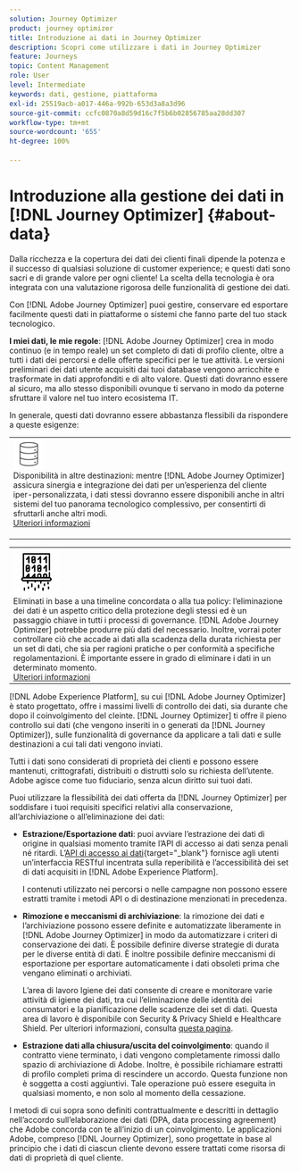 ```yaml
---
solution: Journey Optimizer
product: journey optimizer
title: Introduzione ai dati in Journey Optimizer
description: Scopri come utilizzare i dati in Journey Optimizer
feature: Journeys
topic: Content Management
role: User
level: Intermediate
keywords: dati, gestione, piattaforma
exl-id: 25519acb-a017-446a-992b-653d3a8a3d96
source-git-commit: ccfc0870a8d59d16c7f5b6b02856785aa28dd307
workflow-type: tm+mt
source-wordcount: '655'
ht-degree: 100%

---
```


# Introduzione alla gestione dei dati in [!DNL Journey Optimizer] {#about-data}

Dalla ricchezza e la copertura dei dati dei clienti finali dipende la potenza e il successo di qualsiasi soluzione di customer experience; e questi dati sono sacri e di grande valore per ogni cliente! La scelta della tecnologia è ora integrata con una valutazione rigorosa delle funzionalità di gestione dei dati.

Con [!DNL Adobe Journey Optimizer] puoi gestire, conservare ed esportare facilmente questi dati in piattaforme o sistemi che fanno parte del tuo stack tecnologico.

**I miei dati, le mie regole**: [!DNL Adobe Journey Optimizer] crea in modo continuo (e in tempo reale) un set completo di dati di profilo cliente, oltre a tutti i dati dei percorsi e delle offerte specifici per le tue attività. Le versioni preliminari dei dati utente acquisiti dai tuoi database vengono arricchite e trasformate in dati approfonditi e di alto valore. Questi dati dovranno essere al sicuro, ma allo stesso disponibili ovunque ti servano in modo da poterne sfruttare il valore nel tuo intero ecosistema IT.

In generale, questi dati dovranno essere abbastanza flessibili da rispondere a queste esigenze:


<table style="table-layout:fixed">
<tr style="border: 0;">
  <td>
    <div><img alt="destinazioni" src="assets/do-not-localize/dest.png" /> 
   <br>Disponibilità in altre destinazioni: mentre [!DNL Adobe Journey Optimizer] assicura sinergia e integrazione dei dati per un’esperienza del cliente iper-personalizzata, i dati stessi dovranno essere disponibili anche in altri sistemi del tuo panorama tecnologico complessivo, per consentirti di sfruttarli anche altri modi.
    <div>
     <a href="../integrations/ajo-integrations.md">Ulteriori informazioni</a></div>
    </div>
    <br>
  </td>
</tr>
</table>

<!--td>
    <div><img alt="retention" src="assets/do-not-localize/retention.png" />  
    <br>Retained for a stipulated duration – Industry or regional regulations (such as GDPR or CCPA) or internal data governance policies stipulate how long or how short a duration, data needs to be maintained or archived in Adobe Experience Platform Data Lake. <a href="../privacy/get-started-privacy.md">Learn more</a></div>
  </td>
</tr>
<tr style="border: 0;"-->
<table style="table-layout:fixed">
<tr style="border: 0;">
  <td>
    <div><img alt="policy" src="assets/do-not-localize/policy.png" /> 
    <br>Eliminati in base a una timeline concordata o alla tua policy: l’eliminazione dei dati è un aspetto critico della protezione degli stessi ed è un passaggio chiave in tutti i processi di governance. [!DNL Adobe Journey Optimizer] potrebbe produrre più dati del necessario. Inoltre, vorrai poter controllare ciò che accade ai dati alla scadenza della durata richiesta per un set di dati, che sia per ragioni pratiche o per conformità a specifiche regolamentazioni. È importante essere in grado di eliminare i dati in un determinato momento. 
    </div>
      <div>
     <a href="../privacy/data-hygiene.md">Ulteriori informazioni</a></div>
    </div>
  </td>
</tr>
</table>

[!DNL Adobe Experience Platform], su cui [!DNL Adobe Journey Optimizer] è stato progettato, offre i massimi livelli di controllo dei dati, sia durante che dopo il coinvolgimento del cleinte. [!DNL Journey Optimizer] ti offre il pieno controllo sui dati (che vengono inseriti in o generati da [!DNL Journey Optimizer]), sulle funzionalità di governance da applicare a tali dati e sulle destinazioni a cui tali dati vengono inviati.

Tutti i dati sono considerati di proprietà dei clienti e possono essere mantenuti, crittografati, distribuiti o distrutti solo su richiesta dell’utente. Adobe agisce come tuo fiduciario, senza alcun diritto sui tuoi dati.

Puoi utilizzare la flessibilità dei dati offerta da [!DNL Journey Optimizer] per soddisfare i tuoi requisiti specifici relativi alla conservazione, all’archiviazione o all’eliminazione dei dati:

* **Estrazione/Esportazione dati**: puoi avviare l’estrazione dei dati di origine in qualsiasi momento tramite l’API di accesso ai dati senza penali né ritardi. L’[API di accesso ai dati](https://experienceleague.adobe.com/it/docs/experience-platform/data-access/api){target="_blank"} fornisce agli utenti un’interfaccia RESTful incentrata sulla reperibilità e l’accessibilità dei set di dati acquisiti in [!DNL Adobe Experience Platform]. <!--In the future (on roadmap), you can use file-based destinations to export and migrate log data from Adobe Journey Optimizer. -->

  I contenuti utilizzato nei percorsi o nelle campagne non possono essere estratti tramite i metodi API o di destinazione menzionati in precedenza.

<!--
* **Profile Service Data Retention**: For Behavioral and Time series data appended to any Profile, you may choose to use Journey Optimizer's default setting of retaining this data for up to 91 days from the date of its addition to a Profile, or until an alternative time-period selected by the you. The time that Adobe keeps this data varies from contract to contract, and is outlined in an organization's data retention policy.

  Learn more about Experience Event expirations in [Adobe Experience Platform documentation](https://experienceleague.adobe.com/docs/experience-platform/profile/event-expirations.html){target="_blank"}.
-->

* **Rimozione e meccanismi di archiviazione**: la rimozione dei dati e l’archiviazione possono essere definite e automatizzate liberamente in [!DNL Adobe Journey Optimizer] in modo da automatizzare i criteri di conservazione dei dati. È possibile definire diverse strategie di durata per le diverse entità di dati. È inoltre possibile definire meccanismi di esportazione per esportare automaticamente i dati obsoleti prima che vengano eliminati o archiviati.

  L’area di lavoro Igiene dei dati consente di creare e monitorare varie attività di igiene dei dati, tra cui l’eliminazione delle identità dei consumatori e la pianificazione delle scadenze dei set di dati. Questa area di lavoro è disponibile con Security &amp; Privacy Shield e Healthcare Shield. Per ulteriori informazioni, consulta [questa pagina](../privacy/data-hygiene.md).

<!--
* **Data Lake and Deletions**: Customer Data stored in the Data Lake can be retained by Journey Optimizer:
    
    * for 7 days to facilitate the onboarding of Customer Data into the Profile Services, after which it may be permanently deleted, or
    * until chosen to be deleted by you

-->

* **Estrazione dati alla chiusura/uscita del coinvolgimento**: quando il contratto viene terminato, i dati vengono completamente rimossi dallo spazio di archiviazione di Adobe. Inoltre, è possibile richiamare estratti di profilo completi prima di rescindere un accordo. Questa funzione non è soggetta a costi aggiuntivi. Tale operazione può essere eseguita in qualsiasi momento, e non solo al momento della cessazione.

I metodi di cui sopra sono definiti contrattualmente e descritti in dettaglio nell’accordo sull’elaborazione dei dati (DPA, data processing agreement) che Adobe concorda con te all’inizio di un coinvolgimento. Le applicazioni Adobe, compreso [!DNL Journey Optimizer], sono progettate in base al principio che i dati di ciascun cliente devono essere trattati come risorsa di dati di proprietà di quel cliente.
